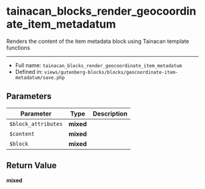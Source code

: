 # tainacan_blocks_render_geocoordinate_item_metadatum


Renders the content of the item metadata block
using Tainacan template functions

***

* Full name: `tainacan_blocks_render_geocoordinate_item_metadatum`
* Defined in: `views/gutenberg-blocks/blocks/geocoordinate-item-metadatum/save.php`

## Parameters

| Parameter           | Type      | Description |
|---------------------|-----------|-------------|
| `$block_attributes` | **mixed** |             |
| `$content`          | **mixed** |             |
| `$block`            | **mixed** |             |

## Return Value

**mixed**
